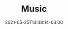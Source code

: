 ---
# Essential settings
title: "Music"
type: "banner"
date: 2021-05-25T13:48:14-03:00
translationKey: "Music"

# Scheduling
draft: false

# Organization
layout:
topics: [""]
tags: []

# Style
style: "imagetext"
size: "xl"
color: "#1ED760"
textColor: "#fff"
weight: "1"

# Custom Classes
headerClass: "gone"
titleClass: "pt-3 display-1"
summaryClass: ""
footerClass: "gone"

# Thumbnail / Featured
summary: "“After silence, that which comes nearest to expressing the inexpressible is music.” – Aldous Huxley"
thumb: ""
alt: ""
---